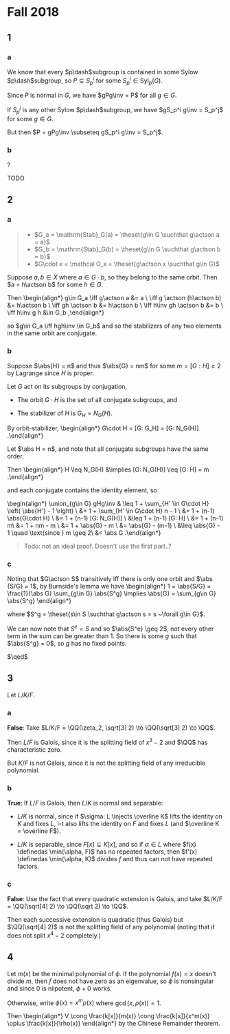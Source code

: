# Fall 2018

## 1

### a

We know that every $p\dash$subgroup is contained in some Sylow $p\dash$subgroup, so $P \subseteq S_p^i$ for some $S_p^i \in \mathrm{Syl}_p(G)$.

Since $P$ is normal in $G$, we have $gPg\inv = P$ for all $g\in G$.

If $S_p^j$ is any other Sylow $p\dash$subgroup, we have $gS_p^i g\inv = S_p^j$ for some $g\in G$.

But then $P = gPg\inv \subseteq gS_p^i g\inv = S_p^j$.

### b

?

TODO

## 2

### a

> - $G_a = \mathrm{Stab}_G(a) = \theset{g\in G \suchthat g\actson a = a}$
> - $G_b = \mathrm{Stab}_G(b) = \theset{g\in G \suchthat g\actson b = b}$
> - $G\cdot x = \mathcal O_x = \theset{g\actson x \suchthat g\in G}$

Suppose $a,b \in X$ where $a \in G\cdot b$, so they belong to the same orbit.
Then $a = h\actson b$ for some $h\in G$.

Then
\begin{align*}
g\in G_a 
\iff g\actson a &= a \\
\iff g \actson (h\actson b) &= h\actson b \\
\iff gh \actson b &= h\actson b \\
\iff h\inv gh \actson b &= b \\
\iff h\inv g h &\in G_b
,\end{align*}

so $g\in G_a \iff hgh\inv \in G_b$ and so the stabilizers of any two elements in the same orbit are conjugate.

### b

Suppose $\abs{H} = n$ and thus $\abs{G} = nm$ for some $m = [G: H] \geq 2$ by Lagrange since $H$ is proper.

Let $G$ act on its subgroups by conjugation, 

- The orbit $G\cdot H$ is the set of all conjugate subgroups, and

- The stabilizer of $H$ is $G_H = N_G(H)$.

By orbit-stabilizer,
\begin{align*}
G\cdot H = [G: G_H] = [G: N_G(H)]
.\end{align*}

Let $\abs H = n$, and note that all conjugate subgroups have the same order.

Then
\begin{align*}
H \leq N_G(H) 
&\implies [G: N_G(H)] \leq [G: H] = m
.\end{align*}

and each conjugate contains the identity element, so

\begin{align*}
\union_{g\in G} gHg\inv &
\leq 1 + \sum_{H' \in G\cdot H} \left( \abs{H'} - 1 \right) \\
&= 1 + \sum_{H' \in G\cdot H} n - 1 \\
&= 1 + (n-1) \abs{G\cdot H} \\
&= 1 + (n-1) [G: N_G(H)] \\
&\leq 1 + (n-1) [G: H] \\
&= 1 + (n-1) m\\
&= 1 + nm - m \\
&= 1  + \abs{G} - m \\
&= \abs{G} - (m-1) \\
&\leq \abs{G} - 1 \quad \text{since } m \geq 2\\
&< \abs G
.\end{align*}

> Todo: not an ideal proof. Doesn't use the first part..?

### c

Noting that $G\actson S$ transitively iff there is only one orbit and $\abs {S/G} = 1$, by Burnside's lemma we have
\begin{align*}
1 = \abs{S/G} = \frac{1}{\abs G} \sum_{g\in G} \abs{S^g} \implies \abs{G} = \sum_{g\in G} \abs{S^g}
\end{align*}

where $S^g = \theset{s\in S \suchthat g\actson s = s ~\forall g\in G}$.

We can now note that $S^e = S$ and so $\abs{S^e} \geq 2$, not every other term in the sum can be greater than 1.
So there is some $g$ such that $\abs{S^g} = 0$, so $g$ has no fixed points.

$\qed$

## 3

Let $L/K/F$.

### a

**False**: 
Take $L/K/F = \QQ(\zeta_2, \sqrt[3] 2) \to \QQ(\sqrt[3] 2) \to \QQ$.

Then $L/F$ is Galois, since it is the splitting field of $x^3 - 2$ and $\QQ$ has characteristic zero.

But $K/F$ is not Galois, since it is not the splitting field of any irreducible polynomial.

### b

**True**: 
If $L/F$ is Galois, then $L/K$ is normal and separable:

- $L/K$ is normal, since if $\sigma: L \injects \overline K$ lifts the identity on $K$ and fixes $L$, i-t also lifts the identity on $F$ and fixes $L$ (and $\overline K = \overline F$).

- $L/K$ is separable, since $F[x] \subseteq K[x]$, and so if $\alpha \in L$ where $f(x) \definedas \min(\alpha, F)$ has no repeated factors, then $f'(x) \definedas \min(\alpha, K)$ divides $f$ and thus can not have repeated factors.

### c

**False**: 
Use the fact that every quadratic extension is Galois, and take $L/K/F = \QQ(\sqrt[4] 2) \to \QQ(\sqrt 2) \to \QQ$.

Then each successive extension is quadratic (thus Galois) but $\QQ(\sqrt[4] 2)$ is not the splitting field of any polynomial (noting that it does not split $x^4 - 2$ completely.)

## 4

Let $m(x)$ be the minimal polynomial of $\phi$.
If the polynomial $f(x) = x$ doesn't divide $m$, then $f$ does not have zero as an eigenvalue, so $\phi$ is nonsingular and since $0$ is nilpotent, $\phi + 0$ works.

Otherwise, write $\phi(x) = x^m \rho(x)$ where $\gcd(x, \rho(x)) = 1$.

Then
\begin{align*}
V \cong \frac{k[x]}{m(x)} \cong \frac{k[x]}{x^m(x)} \oplus \frac{k[x]}{\rho(x)}
\end{align*}
by the Chinese Remainder theorem.